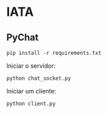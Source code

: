 # IATA
## PyChat
```
pip install -r requirements.txt
```

Iniciar o servidor:
```
python chat_socket.py
```


Iniciar um cliente:
```
python client.py
```